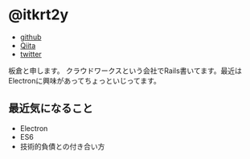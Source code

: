 # @itkrt2y

- [github](https://github.com/itkrt2y)
- [Qiita](http://qiita.com/itkrt2y)
- [twitter](https://twitter.com/itkrt2y)

板倉と申します。
クラウドワークスという会社でRails書いてます。最近はElectronに興味があってちょっといじってます。

## 最近気になること

- Electron
- ES6
- 技術的負債との付き合い方
